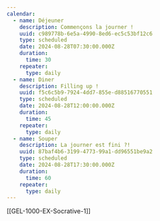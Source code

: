 ```yaml
---
calendar:
  - name: Déjeuner
    description: Commençons la journer !
    uuid: c989778b-6e5a-4990-8ed6-ec5c53bf12c6
    type: scheduled
    date: 2024-08-28T07:30:00.000Z
    duration:
      time: 30
    repeater:
      type: daily
  - name: Diner
    description: Filling up !
    uuid: f5c6c5b9-7924-4dd7-855e-d88516770551
    type: scheduled
    date: 2024-08-28T12:00:00.000Z
    duration:
      time: 45
    repeater:
      type: daily
  - name: Souper
    description: La journer est fini ?!
    uuid: 87baf4b6-3199-4773-99a1-dd96551be9a2
    type: scheduled
    date: 2024-08-28T17:30:00.000Z
    duration:
      time: 60
    repeater:
      type: daily
---
```


[[GEL-1000-EX-Socrative-1]]
